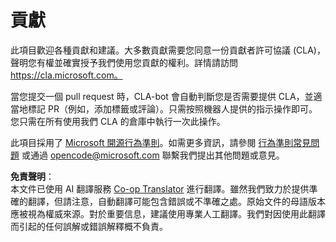 <!--
CO_OP_TRANSLATOR_METADATA:
{
  "original_hash": "61aff2b3273d4ab66709493b43f91ca1",
  "translation_date": "2025-08-25T16:12:02+00:00",
  "source_file": "CONTRIBUTING.md",
  "language_code": "hk"
}
-->
# 貢獻

此項目歡迎各種貢獻和建議。大多數貢獻需要您同意一份貢獻者許可協議 (CLA)，聲明您有權並確實授予我們使用您貢獻的權利。詳情請訪問 https://cla.microsoft.com。

當您提交一個 pull request 時，CLA-bot 會自動判斷您是否需要提供 CLA，並適當地標記 PR（例如，添加標籤或評論）。只需按照機器人提供的指示操作即可。您只需在所有使用我們 CLA 的倉庫中執行一次此操作。

此項目採用了 [Microsoft 開源行為準則](https://opensource.microsoft.com/codeofconduct/)。如需更多資訊，請參閱 [行為準則常見問題](https://opensource.microsoft.com/codeofconduct/faq/) 或通過 [opencode@microsoft.com](mailto:opencode@microsoft.com) 聯繫我們提出其他問題或意見。

**免責聲明**：  
本文件已使用 AI 翻譯服務 [Co-op Translator](https://github.com/Azure/co-op-translator) 進行翻譯。雖然我們致力於提供準確的翻譯，但請注意，自動翻譯可能包含錯誤或不準確之處。原始文件的母語版本應被視為權威來源。對於重要信息，建議使用專業人工翻譯。我們對因使用此翻譯而引起的任何誤解或錯誤解釋概不負責。